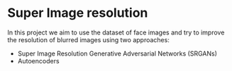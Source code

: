 # Super Image resolution

In this project we aim to use the dataset of face images and try to improve the resolution of blurred images using two approaches: <br>
<ul>
<li>Super Image Resolution Generative Adversarial Networks (SRGANs)</li>
<li>Autoencoders</li>
